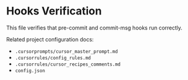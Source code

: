 # Hooks Verification

This file verifies that pre-commit and commit-msg hooks run correctly.

Related project configuration docs:

- `.cursorprompts/cursor_master_prompt.md`
- `.cursorrules/config_rules.md`
- `.cursorrules/cursor_recipes_comments.md`
- `config.json`
